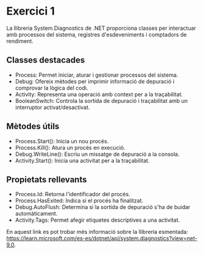 # Exercici 1

La llibreria System.Diagnostics de .NET proporciona classes per interactuar amb processos del sistema, registres d'esdeveniments i comptadors de rendiment. 
## Classes destacades
- Process: Permet iniciar, aturar i gestionar processos del sistema.
- Debug: Ofereix mètodes per imprimir informació de depuració i comprovar la lògica del codi.
- Activity: Representa una operació amb context per a la traçabilitat.
- BooleanSwitch: Controla la sortida de depuració i traçabilitat amb un interruptor activat/desactivat.
## Mètodes útils
- Process.Start(): Inicia un nou procés.
- Process.Kill(): Atura un procés en execució.
- Debug.WriteLine(): Escriu un missatge de depuració a la consola.
- Activity.Start(): Inicia una activitat per a la traçabilitat.
## Propietats rellevants
- Process.Id: Retorna l'identificador del procés.
- Process.HasExited: Indica si el procés ha finalitzat.
- Debug.AutoFlush: Determina si la sortida de depuració s'ha de buidar automàticament.
- Activity.Tags: Permet afegir etiquetes descriptives a una activitat.
  
En aquest link es pot trobar més informació sobre la llibreria esmentada: https://learn.microsoft.com/es-es/dotnet/api/system.diagnostics?view=net-9.0.
